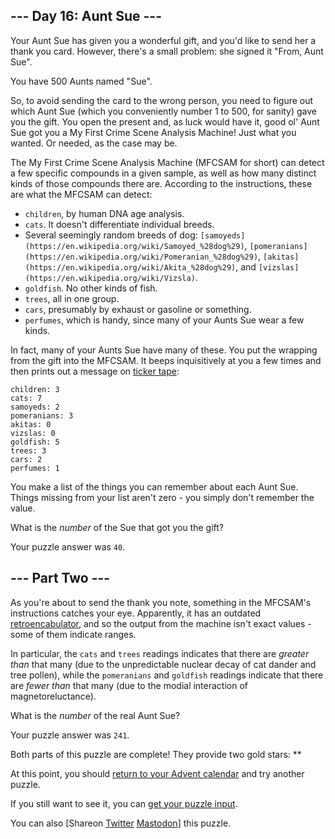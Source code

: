 \--- Day 16: Aunt Sue ---
----------

Your Aunt Sue has given you a wonderful gift, and you'd like to send her a thank you card. However, there's a small problem: she signed it "From, Aunt Sue".

You have 500 Aunts named "Sue".

So, to avoid sending the card to the wrong person, you need to figure out which Aunt Sue (which you conveniently number 1 to 500, for sanity) gave you the gift. You open the present and, as luck would have it, good ol' Aunt Sue got you a My First Crime Scene Analysis Machine! Just what you wanted. Or needed, as the case may be.

The My First Crime Scene Analysis Machine (MFCSAM for short) can detect a few specific compounds in a given sample, as well as how many distinct kinds of those compounds there are. According to the instructions, these are what the MFCSAM can detect:

* `children`, by human DNA age analysis.
* `cats`. It doesn't differentiate individual breeds.
* Several seemingly random breeds of dog: `[samoyeds](https://en.wikipedia.org/wiki/Samoyed_%28dog%29)`, `[pomeranians](https://en.wikipedia.org/wiki/Pomeranian_%28dog%29)`, `[akitas](https://en.wikipedia.org/wiki/Akita_%28dog%29)`, and `[vizslas](https://en.wikipedia.org/wiki/Vizsla)`.
* `goldfish`. No other kinds of fish.
* `trees`, all in one group.
* `cars`, presumably by exhaust or gasoline or something.
* `perfumes`, which is handy, since many of your Aunts Sue wear a few kinds.

In fact, many of your Aunts Sue have many of these. You put the wrapping from the gift into the MFCSAM. It beeps inquisitively at you a few times and then prints out a message on [ticker tape](https://en.wikipedia.org/wiki/Ticker_tape):

```
children: 3
cats: 7
samoyeds: 2
pomeranians: 3
akitas: 0
vizslas: 0
goldfish: 5
trees: 3
cars: 2
perfumes: 1

```

You make a list of the things you can remember about each Aunt Sue. Things missing from your list aren't zero - you simply don't remember the value.

What is the *number* of the Sue that got you the gift?

Your puzzle answer was `40`.

\--- Part Two ---
----------

As you're about to send the thank you note, something in the MFCSAM's instructions catches your eye. Apparently, it has an outdated [retroencabulator](https://www.youtube.com/watch?v=RXJKdh1KZ0w), and so the output from the machine isn't exact values - some of them indicate ranges.

In particular, the `cats` and `trees` readings indicates that there are *greater than* that many (due to the unpredictable nuclear decay of cat dander and tree pollen), while the `pomeranians` and `goldfish` readings indicate that there are *fewer than* that many (due to the modial interaction of magnetoreluctance).

What is the *number* of the real Aunt Sue?

Your puzzle answer was `241`.

Both parts of this puzzle are complete! They provide two gold stars: \*\*

At this point, you should [return to your Advent calendar](/2015) and try another puzzle.

If you still want to see it, you can [get your puzzle input](16/input).

You can also [Shareon [Twitter](https://twitter.com/intent/tweet?text=I%27ve+completed+%22Aunt+Sue%22+%2D+Day+16+%2D+Advent+of+Code+2015&url=https%3A%2F%2Fadventofcode%2Ecom%2F2015%2Fday%2F16&related=ericwastl&hashtags=AdventOfCode) [Mastodon](javascript:void(0);)] this puzzle.